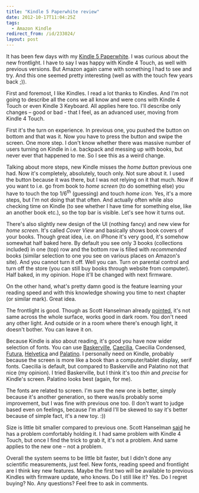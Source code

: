 ```yaml
---
title: "Kindle 5 Paperwhite review"
date: 2012-10-17T11:04:25Z
tags:
  - Amazon Kindle
redirect_from: /id/233024/
layout: post
---
```

It has been few days with my [Kindle 5 Paperwhite][1]. I was curious about the new frontlight. I have to say I was happy with Kindle 4 Touch, as well with previous versions. But Amazon again came with something I had to see and try. And this one seemed pretty interesting (well as with the touch few years back ;)).

First and foremost, I like Kindles. I read a lot thanks to Kindles. And I'm not going to describe all the cons we all know and were cons with Kindle 4 Touch or even Kindle 3 Keyboard. All applies here too. I'll describe only changes – good or bad - that I feel, as an advanced user, moving from Kindle 4 Touch.

First it's the turn on experience. In previous one, you pushed the button on bottom and that was it. Now you have to press the button and swipe the screen. One more step. I don't know whether there was massive number of users turning on Kindle in i.e. backpack and messing up with books, but never ever that happened to me. So I see this as a weird change.

Talking about more steps, new Kindle misses the _home button_ previous one had. Now it's completely, absolutely, touch only. Not sure about it. I used the button because it was there, but I was not relying on it that much. Now if you want to i.e. go from book to _home screen_ (to do something else) you have to touch the top 1/6<sup>th</sup> (guessing) and touch _home icon_. Yes, it's a more steps, but I'm not doing that that often. And actually often while also checking time on Kindle (to see whether I have time for something else, like an another book etc.), so the top bar is visible. Let's see how it turns out.

There's also slightly new design of the UI (nothing fancy) and new view for _home screen_. It's called _Cover View_ and basically shows book covers of your books. Though great idea, i.e. on iPhone it's very good, it's somehow somewhat half baked here. By default you see only 3 books (collections included) in one (top) row and the bottom row is filled with _recommended_ books (similar selection to one you see on various places on Amazon's site). And you cannot turn it off. Well you can. Turn on parental control and turn off the store (you can still buy books through website from computer). Half baked, in my opinion. Hope it'll be changed with next firmware.

On the other hand, what's pretty damn good is the feature learning your reading speed and with this knowledge showing you time to next chapter (or similar mark). Great idea.

The frontlight is good. Though as Scott Hanselman already [pointed][2], it's not same across the whole surface, works good in dark room. You don't need any other light. And outside or in a room where there's enough light, it doesn't bother. You can leave it on.

Because Kindle is also about reading, it's good you have now wider selection of fonts. You can use [Baskerville][3], [Caecilia][4], Caecilia Condensed, [Futura][5], [Helvetica][6] and [Palatino][7]. I personally need on Kindle, probably because the screen is more like a book than a computer/tablet display, serif fonts. Caecilia is default, but compared to Baskerville and Palatino not that nice (my opinion). I tried Baskerville, but I think it's too _thin_ and _precise_ for Kindle's screen. Palatino looks best (again, for me).

The fonts are related to screen. I'm sure the new one is better, simply because it's another generation, so there was/is probably some improvement, but I was fine with previous one too. (I don't want to judge based even on feelings, because I'm afraid I'll be skewed to say it's better because of simple fact, it's a new toy. :))

Size is little bit smaller compared to previous one. Scott Hanselman [said][8] he has a problem comfortably holding it. I had same problem with Kindle 4 Touch, but once I find the trick to grab it, it's not a problem. And same applies to the new one – not a problem.

Overall the system seems to be little bit faster, but I didn't done any scientific measurements, just feel. New fonts, reading speed and frontlight are I think key new features. Maybe the first two will be available to previous Kindles with firmware update, who knows. Do I still like it? Yes. Do I regret buying? No. Any questions? Feel free to ask in comments.

[1]: http://www.amazon.com/Kindle-Paperwhite-Touch-light/dp/B007OZNZG0
[2]: http://www.hanselman.com/blog/AmazonKindlePaperwhite3GWiFiReview.aspx
[3]: http://en.wikipedia.org/wiki/Baskerville
[4]: http://www.myfonts.com/fonts/linotype/pmn-caecilia/
[5]: http://en.wikipedia.org/wiki/Futura_(typeface)
[6]: http://en.wikipedia.org/wiki/Helvetica
[7]: http://en.wikipedia.org/wiki/Palatino
[8]: http://www.hanselman.com/blog/AmazonKindlePaperwhite3GWiFiReview.aspx